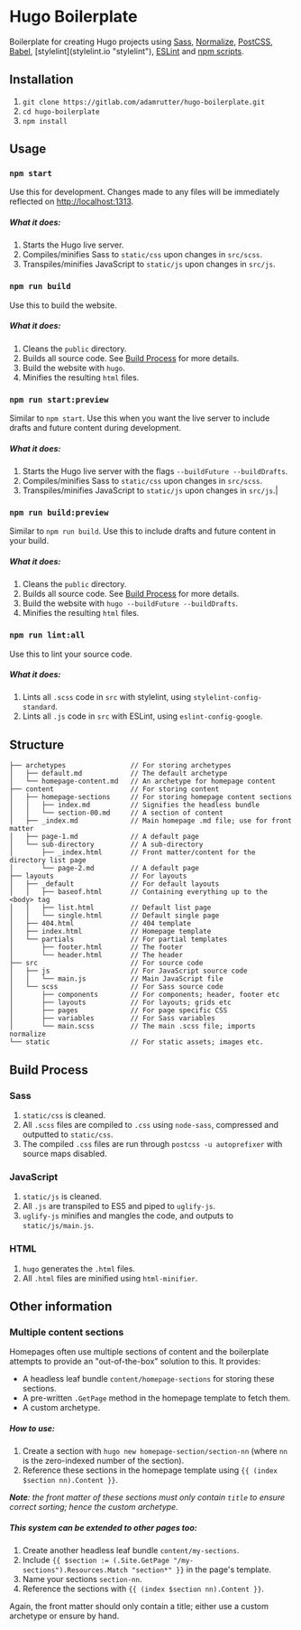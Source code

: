 # Hugo Boilerplate

Boilerplate for creating Hugo projects using [Sass](sass-lang.com "Sass"), [Normalize](necolas.github.io/normalize.css "Normalize"), [PostCSS](postcss.org "PostCSS"), [Babel](babeljs.io "Babel"), [stylelint](stylelint.io "stylelint\"), [ESLint](eslint.org "ESLint") and [npm scripts](docs.npmjs.com/misc/scripts "npm scripts").

## Installation

1. `git clone https://gitlab.com/adamrutter/hugo-boilerplate.git`
2. `cd hugo-boilerplate`
3. `npm install`

## Usage

### `npm start`

Use this for development. Changes made to any files will be immediately reflected on [http://localhost:1313](http://localhost:1313).

##### What it does:

1. Starts the Hugo live server.
2. Compiles/minifies Sass to `static/css` upon changes in `src/scss`.
3. Transpiles/minifies JavaScript to `static/js` upon changes in `src/js`.

### `npm run build`

Use this to build the website.

##### What it does:

1. Cleans the `public` directory.
2. Builds all source code. See [Build Process](#build-process "Build Process") for more details.
3. Build the website with `hugo`.
4. Minifies the resulting `html` files.

### `npm run start:preview`

Similar to `npm start`. Use this when you want the live server to include drafts and future content during development.

##### What it does:

1. Starts the Hugo live server with the flags `--buildFuture --buildDrafts`.
2. Compiles/minifies Sass to `static/css` upon changes in `src/scss`.
3. Transpiles/minifies JavaScript to `static/js` upon changes in `src/js`.|

### `npm run build:preview`

Similar to `npm run build`. Use this to include drafts and future content in your build.

##### What it does:

1. Cleans the `public` directory.
2. Builds all source code. See [Build Process](#build-process "Build Process") for more details.
3. Build the website with `hugo --buildFuture --buildDrafts`.
4. Minifies the resulting `html` files.

### `npm run lint:all`

Use this to lint your source code.

##### What it does:

1. Lints all `.scss` code in `src` with stylelint, using `stylelint-config-standard`.
2. Lints all `.js` code in `src` with ESLint, using `eslint-config-google`.

## Structure

```
├── archetypes                // For storing archetypes
│   ├── default.md            // The default archetype
│   └── homepage-content.md   // An archetype for homepage content
├── content                   // For storing content
│   ├── homepage-sections     // For storing homepage content sections
│   │   ├── index.md          // Signifies the headless bundle
│   │   └── section-00.md     // A section of content
│   ├── _index.md             // Main homepage .md file; use for front matter
│   ├── page-1.md             // A default page
│   └── sub-directory         // A sub-directory
│       ├── _index.html       // Front matter/content for the directory list page
│       └── page-2.md         // A default page
├── layouts                   // For layouts
│   ├── _default              // For default layouts
│   │   ├── baseof.html       // Containing everything up to the <body> tag
│   │   ├── list.html         // Default list page
│   │   └── single.html       // Default single page
│   ├── 404.html              // 404 template
│   ├── index.html            // Homepage template
│   └── partials              // For partial templates
│       ├── footer.html       // The footer
│       └── header.html       // The header
├── src                       // For source code
│   ├── js                    // For JavaScript source code
│   │   └── main.js           // Main JavaScript file
│   └── scss                  // For Sass source code
│       ├── components        // For components; header, footer etc
│       ├── layouts           // For layouts; grids etc
│       ├── pages             // For page specific CSS
│       ├── variables         // For Sass variables
│       └── main.scss         // The main .scss file; imports normalize
└── static                    // For static assets; images etc.
```

## Build Process

### Sass
1. `static/css` is cleaned.
2. All `.scss` files are compiled to `.css` using `node-sass`, compressed and outputted to `static/css`.
3. The compiled `.css` files are run through `postcss -u autoprefixer` with source maps disabled.

### JavaScript
1. `static/js` is cleaned.
2. All `.js` are transpiled to ES5 and piped to `uglify-js`.
3. `uglify-js` minifies and mangles the code, and outputs to `static/js/main.js`.

### HTML
1. `hugo` generates the `.html` files.
2. All `.html` files are minified using `html-minifier`.

## Other information

### Multiple content sections

Homepages often use multiple sections of content and the boilerplate attempts to provide an "out-of-the-box" solution to this. It provides:

* A headless leaf bundle `content/homepage-sections` for storing these sections.
* A pre-written `.GetPage` method in the homepage template to fetch them.
* A custom archetype.

##### How to use:

1. Create a section with `hugo new homepage-section/section-nn` (where `nn` is the zero-indexed number of the section).
2. Reference these sections in the homepage template using `{{ (index $section nn).Content }}`.

*__Note__: the front matter of these sections must only contain `title` to ensure correct sorting; hence the custom archetype.*

##### This system can be extended to other pages too:

1. Create another headless leaf bundle `content/my-sections`.
2. Include `{{ $section := (.Site.GetPage "/my-sections").Resources.Match "section*" }}` in the page's template.
3. Name your sections `section-nn`.
4. Reference the sections with `{{ (index $section nn).Content }}`.

Again, the front matter should only contain a title; either use a custom archetype or ensure by hand.

